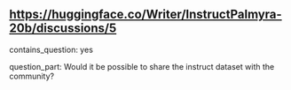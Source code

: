 ## https://huggingface.co/Writer/InstructPalmyra-20b/discussions/5

contains_question: yes

question_part: Would it be possible to share the instruct dataset with the community?